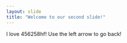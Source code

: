 ```yaml
---
layout: slide
title: "Welcome to our second slide!"
---
```

I love 456258hf!
Use the left arrow to go back!
